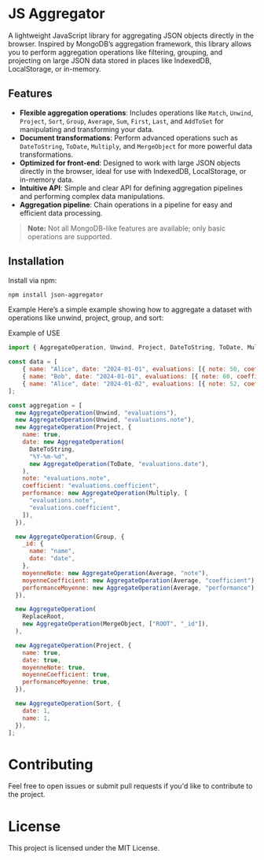 # JS Aggregator

A lightweight JavaScript library for aggregating JSON objects directly in the browser. Inspired by MongoDB’s aggregation framework, this library allows you to perform aggregation operations like filtering, grouping, and projecting on large JSON data stored in places like IndexedDB, LocalStorage, or in-memory.

## Features
- **Flexible aggregation operations**: Includes operations like `Match`, `Unwind`, `Project`, `Sort`, `Group`, `Average`, `Sum`, `First`, `Last`, and `AddToSet` for manipulating and transforming your data.
- **Document transformations**: Perform advanced operations such as `DateToString`, `ToDate`, `Multiply`, and `MergeObject` for more powerful data transformations.
- **Optimized for front-end**: Designed to work with large JSON objects directly in the browser, ideal for use with IndexedDB, LocalStorage, or in-memory data.
- **Intuitive API**: Simple and clear API for defining aggregation pipelines and performing complex data manipulations.
- **Aggregation pipeline**: Chain operations in a pipeline for easy and efficient data processing.

> **Note:** Not all MongoDB-like features are available; only basic operations are supported.

## Installation

Install via npm:

```bash
npm install json-aggregator
```

Example
Here’s a simple example showing how to aggregate a dataset with operations like unwind, project, group, and sort:

Example of USE
```js
import { AggregateOperation, Unwind, Project, DateToString, ToDate, Multiply, Group, Average, ReplaceRoot, MergeObject, Sort, AddToSet } from "json-aggregator";

const data = [
    { name: "Alice", date: "2024-01-01", evaluations: [{ note: 50, coefficient: 10 }, { note: 55, coefficient: 12 }] },
    { name: "Bob", date: "2024-01-01", evaluations: [{ note: 60, coefficient: 8 }, { note: 65, coefficient: 10 }] },
    { name: "Alice", date: "2024-01-02", evaluations: [{ note: 52, coefficient: 11 }, { note: 56, coefficient: 13 }] },
];

const aggregation = [
  new AggregateOperation(Unwind, "evaluations"),
  new AggregateOperation(Unwind, "evaluations.note"),
  new AggregateOperation(Project, {
    name: true,
    date: new AggregateOperation(
      DateToString,
      "%Y-%m-%d",
      new AggregateOperation(ToDate, "evaluations.date"),
    ),
    note: "evaluations.note",
    coefficient: "evaluations.coefficient",
    performance: new AggregateOperation(Multiply, [
      "evaluations.note",
      "evaluations.coefficient",
    ]),
  }),

  new AggregateOperation(Group, {
    _id: {
      name: "name",
      date: "date",
    },
    moyenneNote: new AggregateOperation(Average, "note"),
    moyenneCoefficient: new AggregateOperation(Average, "coefficient"),
    performanceMoyenne: new AggregateOperation(Average, "performance"),
  }),

  new AggregateOperation(
    ReplaceRoot,
    new AggregateOperation(MergeObject, ["ROOT", "_id"]),
  ),

  new AggregateOperation(Project, {
    name: true,
    date: true,
    moyenneNote: true,
    moyenneCoefficient: true,
    performanceMoyenne: true,
  }),

  new AggregateOperation(Sort, {
    date: 1,
    name: 1,
  }),
];
```


# Contributing
Feel free to open issues or submit pull requests if you'd like to contribute to the project.

# License
This project is licensed under the MIT License.